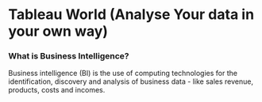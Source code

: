 # Tableau World (Analyse Your data in your own way)

### What is Business Intelligence?

Business intelligence (BI) is the use of computing technologies for the identification, discovery and analysis of business data - like sales revenue, products, costs and incomes.
